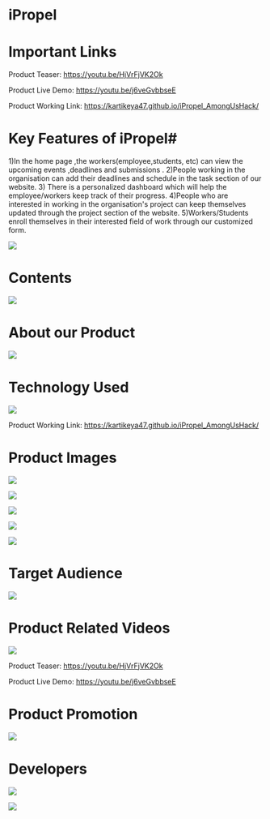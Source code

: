 # **iPropel** #

# **Important Links** #

Product Teaser: https://youtu.be/HjVrFjVK2Ok

Product Live Demo: https://youtu.be/j6veGvbbseE

Product Working Link: https://kartikeya47.github.io/iPropel_AmongUsHack/

# **Key Features  of iPropel**#

1)In the home page ,the workers(employee,students, etc) can view the upcoming  events ,deadlines  and submissions .
2)People  working  in the organisation  can add their  deadlines  and schedule  in the task section  of our website.
3) There is a personalized  dashboard  which will help  the employee/workers keep track of their progress. 4)People who are interested  in working  in the organisation's project  can keep themselves  updated  through  the project  section of the website. 
5)Workers/Students enroll  themselves  in their interested  field of work  through  our customized  form.



![](prodimg/1.jpg)






# **Contents** #

![](prodimg/2.jpg)






# **About our Product** #

![](prodimg/3.jpg)





# **Technology Used** #

![](prodimg/4.jpg)

Product Working Link: https://kartikeya47.github.io/iPropel_AmongUsHack/






# **Product Images** #

![](prodimg/5.jpg)








![](prodimg/6.jpg)








![](prodimg/7.jpg)







![](prodimg/8.jpg)







![](prodimg/9.jpg)






# **Target Audience** #

![](prodimg/10.jpg)






# **Product Related Videos** #

![](prodimg/11.jpg)

Product Teaser: https://youtu.be/HjVrFjVK2Ok

Product Live Demo: https://youtu.be/j6veGvbbseE







# **Product Promotion** #

![](prodimg/12.jpg)




# **Developers** #

![](prodimg/13.jpg)








![](prodimg/14.jpg)
